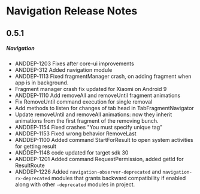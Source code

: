 # Navigation Release Notes

## 0.5.1
##### Navigation
* ANDDEP-1203 Fixes after core-ui improvements
* ANDDEP-312 Added navigation module
* ANDDEP-1113 Fixed fragmentManager crash, on adding fragment when app is in background.
* Fragment manager crash fix updated for Xiaomi on Android 9
* ANDDEP-1110 Add removeAll and removeUntil fragment animations
* Fix RemoveUntil command execution for single removal
* Add methods to listen for changes of tab head in TabFragmentNavigator
* Update removeUntil and removeAll animations: now they inherit animations from the first fragment of the removing bunch.
* ANDDEP-1154 Fixed crashes "You must specify unique tag"
* ANDDEP-1153 Fixed wrong behavior RemoveLast
* ANDDEP-1100 Added command StartForResult to open system activities for getting result
* ANDDEP-1148 code updated for target sdk 30
* ANDDEP-1201 Added command RequestPermission, added getId for ResultRoute
* ANDDEP-1226 Added `navigation-observer-deprecated` and `navigation-rx-deprecated` modules that grants backward compatibility if enabled along with other `-deprecated` modules in project.